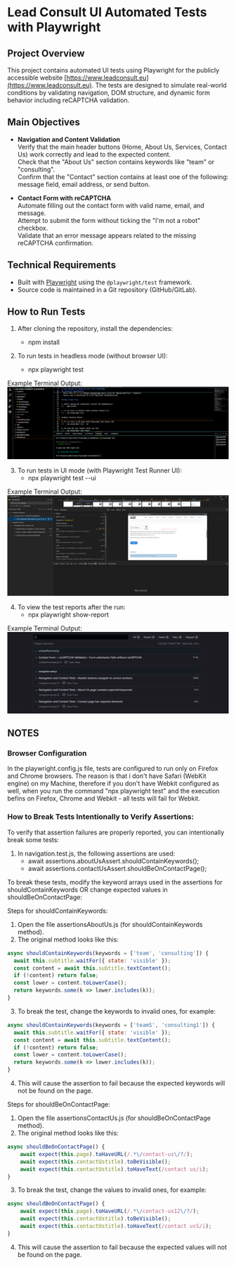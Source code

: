 # Lead Consult UI Automated Tests with Playwright

## Project Overview

This project contains automated UI tests using Playwright for the publicly accessible website [https://www.leadconsult.eu](https://www.leadconsult.eu). The tests are designed to simulate real-world conditions by validating navigation, DOM structure, and dynamic form behavior including reCAPTCHA validation.

## Main Objectives

- **Navigation and Content Validation**  
  Verify that the main header buttons (Home, About Us, Services, Contact Us) work correctly and lead to the expected content.  
  Check that the "About Us" section contains keywords like "team" or "consulting".  
  Confirm that the "Contact" section contains at least one of the following: message field, email address, or send button.

- **Contact Form with reCAPTCHA**  
  Automate filling out the contact form with valid name, email, and message.  
  Attempt to submit the form without ticking the "I'm not a robot" checkbox.  
  Validate that an error message appears related to the missing reCAPTCHA confirmation.

## Technical Requirements

- Built with [Playwright](https://playwright.dev/) using the `@playwright/test` framework.  
- Source code is maintained in a Git repository (GitHub/GitLab).  

## How to Run Tests

1. After cloning the repository, install the dependencies:  
    - npm install

2. To run tests in headless mode (without browser UI):
    - npx playwright test

Example Terminal Output:
![alt text](image.png)

3. To run tests in UI mode (with Playwright Test Runner UI):
    - npx playwright test --ui

Example Terminal Output:
![alt text](image-1.png)

4. To view the test reports after the run:
    - npx playwright show-report

Example Terminal Output:
![alt text](image-2.png)

## NOTES
### Browser Configuration
In the playwright.config.js file, tests are configured to run only on Firefox and Chrome browsers. The reason is that i don't have Safari (WebKit engine) on my Machine,
therefore if you don't have Webkit configured as well, when you run the command "npx playwright test" and the execution befins on Firefox, Chrome and Webkit - all tests
will fail for Webkit.

### How to Break Tests Intentionally to Verify Assertions:
To verify that assertion failures are properly reported, you can intentionally break some tests:
1. In navigation.test.js, the following assertions are used:
    - await assertions.aboutUsAssert.shouldContainKeywords();
    - await assertions.contactUsAssert.shouldBeOnContactPage();

To break these tests, modify the keyword arrays used in the assertions for shouldContainKeywords OR change expected values in shouldBeOnContactPage:

Steps for shouldContainKeywords:

1. Open the file assertionsAboutUs.js (for shouldContainKeywords method).
2. The original method looks like this:

```js
async shouldContainKeywords(keywords = ['team', 'consulting']) {
  await this.subtitle.waitFor({ state: 'visible' });
  const content = await this.subtitle.textContent();
  if (!content) return false;
  const lower = content.toLowerCase();
  return keywords.some(k => lower.includes(k));
}
```
3. To break the test, change the keywords to invalid ones, for example:
```js
async shouldContainKeywords(keywords = ['teamS', 'consulting1']) {
  await this.subtitle.waitFor({ state: 'visible' });
  const content = await this.subtitle.textContent();
  if (!content) return false;
  const lower = content.toLowerCase();
  return keywords.some(k => lower.includes(k));
}
```
4. This will cause the assertion to fail because the expected keywords will not be found on the page.

Steps for shouldBeOnContactPage:

1. Open the file assertionsContactUs.js (for shouldBeOnContactPage method).
2. The original method looks like this:

```js
async shouldBeOnContactPage() {
    await expect(this.page).toHaveURL(/.*\/contact-us\/?/);
    await expect(this.contactUstitle).toBeVisible();
    await expect(this.contactUstitle).toHaveText(/contact us/i);
}
```
3. To break the test, change the values to invalid ones, for example:
```js
async shouldBeOnContactPage() {
    await expect(this.page).toHaveURL(/.*\/contact-us12\/?/);
    await expect(this.contactUstitle).toBeVisible();
    await expect(this.contactUstitle).toHaveText(/contact usS/i);
}
```
4. This will cause the assertion to fail because the expected values will not be found on the page.